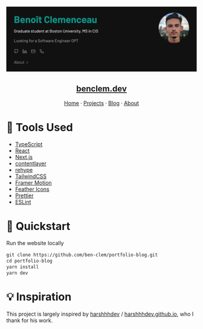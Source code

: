 ![banner](/public/banner.png)

<p align="center">
  <a href="https://benclem.dev">
    <h2 align="center">benclem.dev</h2>
  </a>
</p>
<p align="center">
  <a href="https://benclem.dev">Home</a>
    ·
  <a href="https://benclem.dev/projects">Projects</a>
    ·
  <a href="https://benclem.dev/blog">Blog</a>
    ·
  <a href="https://benclem.dev/about">About</a>
 </p>

# 🔨 Tools Used

- [TypeScript](https://typescriptlang.org)
- [React](https://reactjs.org/)
- [Next.js](https://nextjs.org/)
- [contentlayer](https://www.contentlayer.dev/)
- [rehype](https://github.com/rehypejs/rehype)
- [TailwindCSS](https://tailwindcss.com/)
- [Framer Motion](https://framer.com/motion)
- [Feather Icons](https://feathericons.com/)
- [Prettier](https://prettier.io)
- [ESLint](https://eslint.org/)

# 🚀 Quickstart

Run the website locally

```
git clone https://github.com/ben-clem/portfolio-blog.git
cd portfolio-blog
yarn install
yarn dev
```

# 💡 Inspiration

This project is largely inspired by [harshhhdev](https://github.com/harshhhdev) / [harshhhdev.github.io](https://github.com/harshhhdev/harshhhdev.github.io), who I thank for his work.
